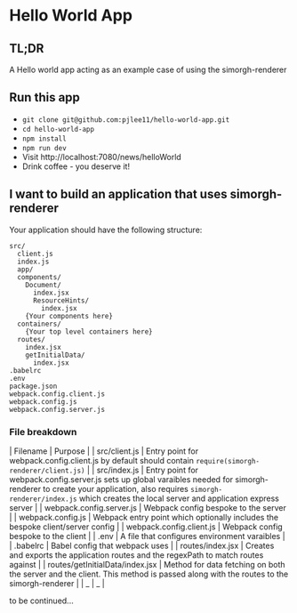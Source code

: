 # Hello World App

## TL;DR

A Hello world app acting as an example case of using the simorgh-renderer

## Run this app

- `git clone git@github.com:pjlee11/hello-world-app.git`
- `cd hello-world-app`
- `npm install`
- `npm run dev`
- Visit http://localhost:7080/news/helloWorld
- Drink coffee - you deserve it!

## I want to build an application that uses simorgh-renderer

Your application should have the following structure:

```
src/
  client.js
  index.js
  app/
  components/
    Document/
      index.jsx
      ResourceHints/
        index.jsx
    {Your components here}
  containers/
    {Your top level containers here}
  routes/
    index.jsx
    getInitialData/
      index.jsx
.babelrc
.env
package.json
webpack.config.client.js
webpack.config.js
webpack.config.server.js
```

### File breakdown

| Filename | Purpose |
| src/client.js | Entry point for webpack.config.client.js by default should contain `require(simorgh-renderer/client.js)` |
| src/index.js | Entry point for webpack.config.server.js sets up global varaibles needed for simorgh-renderer to create your application, also requires `simorgh-renderer/index.js` which creates the local server and application express server |
| webpack.config.server.js | Webpack config bespoke to the server |
| webpack.config.js | Webpack entry point which optionally includes the bespoke client/server config |
| webpack.config.client.js | Webpack config bespoke to the client |
| .env | A file that configures environment varaibles |
| .babelrc | Babel config that webpack uses |
| routes/index.jsx | Creates and exports the application routes and the regexPath to match routes against |
| routes/getInitialData/index.jsx | Method for data fetching on both the server and the client. This method is passed along with the routes to the simorgh-renderer |
| _ | _ |

to be continued...
